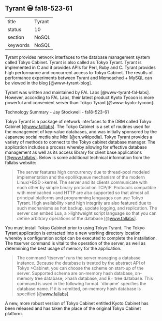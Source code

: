 ## Tyrant :smiley: fa18-523-61


|          |            |
| -------- | ---------- |
| title    | Tyrant     | 
| status   | 10         |
| section  | NoSQL      |
| keywords | NoSQL      |



Tyrant provides network interfaces to the database management system
called Tokyo Cabinet. Tyrant is also called as Tokyo Tyrant. Tyrant is
implemented in C and it provides APIs for Perl, Ruby and C. Tyrant
provides high performance and concurrent access to Tokyo Cabinet. The
results of performance experiments between Tyrant and Memcached +
MySQL can be viewed in the blog [@www-tyrant-blog].

Tyrant was written and maintained by FAL
Labs [@www-tyrant-fal-labs].  However, according to FAL Labs,
their latest product Kyoto Tycoon is more powerful and convenient
server than Tokyo Tyrant [@www-kyoto-tycoon].

Technology Summary - Jay Stockwell - fa18-523-61

Tokyo Tyrant is a package of network interfaces to the DBM called Tokyo Cabinet [@www.falllabs]. The  Tokyo Cabinet is a set of routines used for the management of key-value databases, and was initially sponsored by the Japanese social media site Mixi [@en.wikipedia]. Tokyo Tyrant provides a variety of methods to connect to the Tokyo cabinet database manager. The application includes a process whereby allowing for effective database management as well as its access library for client base applications [@www.fallabs].
Below is some additional technical information from the fallabs website:

>The server features high concurrency due to thread-pool modeled implementation and the epoll/kqueue mechanism of the modern Linux/*BSD >kernel. The server and its clients communicate with each other by simple binary protocol on TCP/IP. Protocols compatible with memcached >and HTTP are also supported so that almost all principal platforms and programming languages can use Tokyo Tyrant. High availability >and high integrity are also featured due to such mechanisms as hot backup, update logging, and replication. The server can embed Lua, a >lightweight script language so that you can define arbitrary operations of the database [@www.fallabs].

You must install Tokyo Cabinet prior to using Tokyo Tyrant. The Tokyo Tyrant application is extracted into a new working directory location whereby a configuration script can be executed to complete the installation. The ttserver command is vital to the operation of the server, as well as determining the best usage of memory for the application.

>The command 'ttserver' runs the server managing a database instance. Because the database is treated by the abstract API of Tokyo >Cabinet, you can choose the scheme on start-up of the server. Supported schema are on-memory hash database, on-memory tree database, >hash database, and B+ tree database. This command is used in the following format. `dbname' specifies the database name. If it is >omitted, on-memory hash database is specified [@www.fallabs].

A new, more robust version of Tokyo Cabinet entitled Kyoto Cabinet has been released and has taken the place of the original Tokyo Cabinet platform. 


